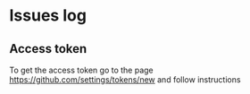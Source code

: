 # Issues log

## Access token

To get the access token go to the page https://github.com/settings/tokens/new and follow instructions
